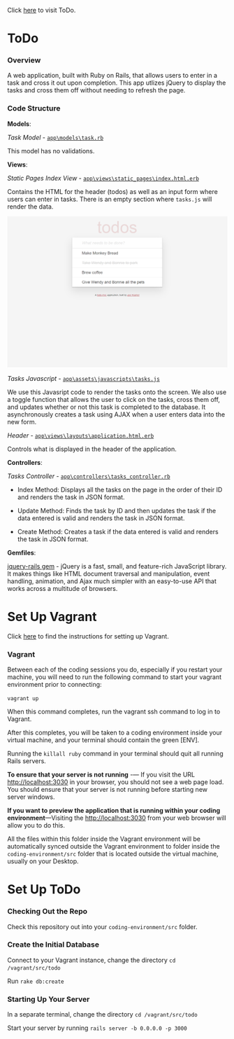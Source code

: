 Click [here](https://todoster-zoe-kramer.herokuapp.com/) to visit ToDo.

# ToDo

### Overview

A web application, built with Ruby on Rails, that allows users to enter in a task and cross it out upon completion. This app utlizes jQuery to display the tasks and cross them off without needing to refresh the page. 

### Code Structure

**Models**:

*Task Model* - [`app\models\task.rb`](https://github.com/ZoeBKramer/todo/blob/master/app/models/task.rb)

This model has no validations. 

**Views**:

*Static Pages Index View* - [`app\views\static_pages\index.html.erb`](https://github.com/ZoeBKramer/todo/blob/master/app/views/static_pages/index.html.erb)

Contains the HTML for the header (todos) as well as an input form where users can enter in tasks. There is an empty section where `tasks.js` will render the data. 

![Static Pages Index View Page Image](https://raw.githubusercontent.com/ZoeBKramer/todo/master/app/assets/images/todoster.png)

*Tasks Javascript* - [`app\assets\javascripts\tasks.js`](https://github.com/ZoeBKramer/todo/blob/master/app/assets/javascripts/tasks.js)

We use this Javasript code to render the tasks onto the screen. We also use a toggle function that allows the user to click on the tasks, cross them off, and updates whether or not this task is completed to the database. It asynchronously creates a task using AJAX when a user enters data into the new form.   

*Header* - [`app\views\layouts\application.html.erb`](https://github.com/ZoeBKramer/todo/blob/master/app/views/layouts/application.html.erb)

Controls what is displayed in the header of the application.

**Controllers**:

*Tasks Controller* - [`app\controllers\tasks_controller.rb`](https://github.com/ZoeBKramer/todo/blob/master/app/controllers/tasks_controller.rb)

* Index Method: Displays all the tasks on the page in the order of their ID and renders the task in JSON format.  

* Update Method: Finds the task by ID and then updates the task if the data entered is valid and renders the task in JSON format. 

* Create Method: Creates a task if the data entered is valid and renders the task in JSON format.

**Gemfiles**:

[jquery-rails gem](https://github.com/rails/jquery-rails) - jQuery is a fast, small, and feature-rich JavaScript library. It makes things like HTML document traversal and manipulation, event handling, animation, and Ajax much simpler with an easy-to-use API that works across a multitude of browsers.

# Set Up Vagrant

Click [here](https://github.com/university-bootcamp/coding-environment/blob/master/windows-vagrant.md) to find the instructions for setting up Vagrant.

### Vagrant

Between each of the coding sessions you do, especially if you restart your machine, you will need to run the following command to start your vagrant environment prior to connecting:

`vagrant up`

When this command completes, run the vagrant ssh command to log in to Vagrant.

After this completes, you will be taken to a coding environment inside your virtual machine, and your terminal should contain the green [ENV].

Running the `killall ruby` command in your terminal should quit all running Rails servers.

**To ensure that your server is not running** -— If you visit the URL [http://localhost:3030](http://localhost:3030) in your browser, you should not see a web page load. You should ensure that your server is not running before starting new server windows.

**If you want to preview the application that is running within your coding environment**—Visiting the [http://localhost:3030](http://localhost:3030) from your web browser will allow you to do this.

All the files within this folder inside the Vagrant environment will be automatically synced outside the Vagrant environment to folder inside the `coding-environment/src` folder that is located outside the virtual machine, usually on your Desktop.

# Set Up ToDo

### Checking Out the Repo

Check this repository out into your `coding-environment/src` folder. 

### Create the Initial Database

Connect to your Vagrant instance, change the directory `cd /vagrant/src/todo`

Run `rake db:create`

### Starting Up Your Server

In a separate terminal, change the directory `cd /vagrant/src/todo`

Start your server by running `rails server -b 0.0.0.0 -p 3000`
